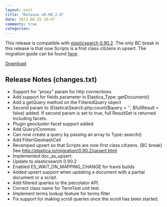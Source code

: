 ```yaml
---
layout: post
title: "Release v0.90.2.0"
date: 2013-08-25 10:47
comments: true
categories: 
---
```

This release is compatible with [elasticsearch 0.90.2](http://www.elasticsearch.org/downloads/0-90-2/). The only BC break in this release is that now Scripts is a frist class citizens in upsert. The migration guide can be found [here](/migration/0.90.2/upsert.html).


[Download](https://github.com/ruflin/Elastica/tree/v0.90.2.0)

## Release Notes (changes.txt)
* Support for "proxy" param for http connections
* Add support for fields parameter in Elastica_Type::getDocument()
* Add a getQuery method on the FilteredQuery object
* Second param to \Elastica\Search.php:count($query = '', $fullResult = false) added. If second param is set to true, full ResultSet is returned including facets.
* Plugin geocluster-facet support added
* Add Query\Common
* Can now create a query by passing an array to Type::search()
* Add Filter\GeohashCell
* Revamped upsert so that Scripts are now first class citizens. (BC break)
See http://elastica.io/migration/0.90.2/upsert.html
* Implemented doc_as_upsert.
* Update to elasticsearch 0.90.2
* Enabled ES_WAIT_ON_MAPPING_CHANGE for travis builds
* Added upsert support when updating a document with a partial document or a script.
* Add filtered queries to the percolator API.
* Correct class name for TermTest unit test
* Implement terms lookup feature for terms filter
* Fix support for making scroll queries once the scroll has been started.